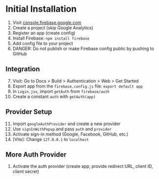 # Initial Installation

1. Visit [console.firebase.google.com](https://console.firebase.google.com)
2. Create a project (skip Google Analytics)
3. Register an app (create config)
4. Install Firebase: `npm install firebase`
5. Add config file to your project
6. DANGER: Do not publish or make Firebase config public by pushing to GitHub

## Integration

7. Visit: Go to Docs > Build > Authentication > Web > Get Started
8. Export app from the `firebase.config.js` file: `export default app`
9. In `Login.jsx`, import `getAuth` from `firebase/auth`
10. Create a constant `auth` with `getAuth(app)`

## Provider Setup

11. Import `googleAuthProvider` and create a new provider
12. Use `signInWithPopup` and pass `auth` and `provider`
13. Activate sign-in method (Google, Facebook, GitHub, etc.)
14. [Vite]: Change `127.0.0.1` to `localhost`

## More Auth Provider

1. Activate the auth provider (create app, provide redirect URL, client ID, client secret)





